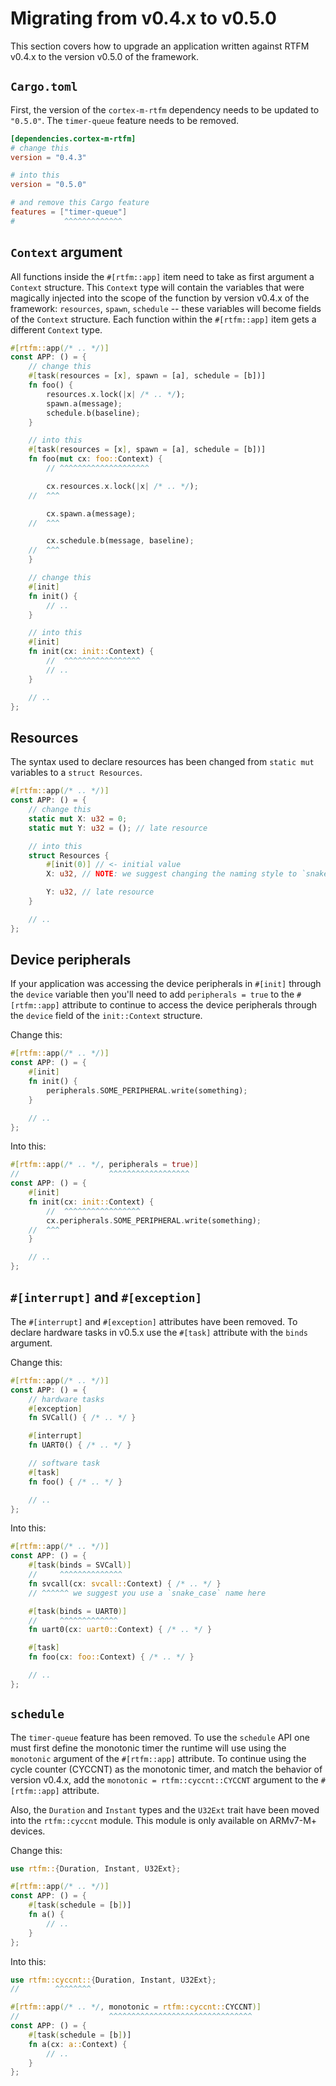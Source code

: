 # Migrating from v0.4.x to v0.5.0

This section covers how to upgrade an application written against RTFM v0.4.x to
the version v0.5.0 of the framework.

## `Cargo.toml`

First, the version of the `cortex-m-rtfm` dependency needs to be updated to
`"0.5.0"`. The `timer-queue` feature needs to be removed.


``` toml
[dependencies.cortex-m-rtfm]
# change this
version = "0.4.3"

# into this
version = "0.5.0"

# and remove this Cargo feature
features = ["timer-queue"]
#           ^^^^^^^^^^^^^
```

## `Context` argument

All functions inside the `#[rtfm::app]` item need to take as first argument a
`Context` structure. This `Context` type will contain the variables that were
magically injected into the scope of the function by version v0.4.x of the
framework: `resources`, `spawn`, `schedule` -- these variables will become
fields of the `Context` structure. Each function within the `#[rtfm::app]` item
gets a different `Context` type.

``` rust
#[rtfm::app(/* .. */)]
const APP: () = {
    // change this
    #[task(resources = [x], spawn = [a], schedule = [b])]
    fn foo() {
        resources.x.lock(|x| /* .. */);
        spawn.a(message);
        schedule.b(baseline);
    }

    // into this
    #[task(resources = [x], spawn = [a], schedule = [b])]
    fn foo(mut cx: foo::Context) {
        // ^^^^^^^^^^^^^^^^^^^^

        cx.resources.x.lock(|x| /* .. */);
    //  ^^^

        cx.spawn.a(message);
    //  ^^^

        cx.schedule.b(message, baseline);
    //  ^^^
    }

    // change this
    #[init]
    fn init() {
        // ..
    }

    // into this
    #[init]
    fn init(cx: init::Context) {
        //  ^^^^^^^^^^^^^^^^^
        // ..
    }

    // ..
};
```

## Resources

The syntax used to declare resources has been changed from `static mut`
variables to a `struct Resources`.

``` rust
#[rtfm::app(/* .. */)]
const APP: () = {
    // change this
    static mut X: u32 = 0;
    static mut Y: u32 = (); // late resource

    // into this
    struct Resources {
        #[init(0)] // <- initial value
        X: u32, // NOTE: we suggest changing the naming style to `snake_case`

        Y: u32, // late resource
    }

    // ..
};
```

## Device peripherals

If your application was accessing the device peripherals in `#[init]` through
the `device` variable then you'll need to add `peripherals = true` to the
`#[rtfm::app]` attribute to continue to access the device peripherals through
the `device` field of the `init::Context` structure.

Change this:

``` rust
#[rtfm::app(/* .. */)]
const APP: () = {
    #[init]
    fn init() {
        peripherals.SOME_PERIPHERAL.write(something);
    }

    // ..
};
```

Into this:

``` rust
#[rtfm::app(/* .. */, peripherals = true)]
//                    ^^^^^^^^^^^^^^^^^^
const APP: () = {
    #[init]
    fn init(cx: init::Context) {
        //  ^^^^^^^^^^^^^^^^^
        cx.peripherals.SOME_PERIPHERAL.write(something);
    //  ^^^
    }

    // ..
};
```

## `#[interrupt]` and `#[exception]`

The `#[interrupt]` and `#[exception]` attributes have been removed. To declare
hardware tasks in v0.5.x use the `#[task]` attribute with the `binds` argument.

Change this:

``` rust
#[rtfm::app(/* .. */)]
const APP: () = {
    // hardware tasks
    #[exception]
    fn SVCall() { /* .. */ }

    #[interrupt]
    fn UART0() { /* .. */ }

    // software task
    #[task]
    fn foo() { /* .. */ }

    // ..
};
```

Into this:

``` rust
#[rtfm::app(/* .. */)]
const APP: () = {
    #[task(binds = SVCall)]
    //     ^^^^^^^^^^^^^^
    fn svcall(cx: svcall::Context) { /* .. */ }
    // ^^^^^^ we suggest you use a `snake_case` name here

    #[task(binds = UART0)]
    //     ^^^^^^^^^^^^^
    fn uart0(cx: uart0::Context) { /* .. */ }

    #[task]
    fn foo(cx: foo::Context) { /* .. */ }

    // ..
};
```

## `schedule`

The `timer-queue` feature has been removed. To use the `schedule` API one must
first define the monotonic timer the runtime will use using the `monotonic`
argument of the `#[rtfm::app]` attribute. To continue using the cycle counter
(CYCCNT) as the monotonic timer, and match the behavior of version v0.4.x, add
the `monotonic = rtfm::cyccnt::CYCCNT` argument to the `#[rtfm::app]` attribute.

Also, the `Duration` and `Instant` types and the `U32Ext` trait have been moved
into the `rtfm::cyccnt` module. This module is only available on ARMv7-M+
devices.

Change this:

``` rust
use rtfm::{Duration, Instant, U32Ext};

#[rtfm::app(/* .. */)]
const APP: () = {
    #[task(schedule = [b])]
    fn a() {
        // ..
    }
};
```

Into this:

``` rust
use rtfm::cyccnt::{Duration, Instant, U32Ext};
//        ^^^^^^^^

#[rtfm::app(/* .. */, monotonic = rtfm::cyccnt::CYCCNT)]
//                    ^^^^^^^^^^^^^^^^^^^^^^^^^^^^^^^^
const APP: () = {
    #[task(schedule = [b])]
    fn a(cx: a::Context) {
        // ..
    }
};
```
